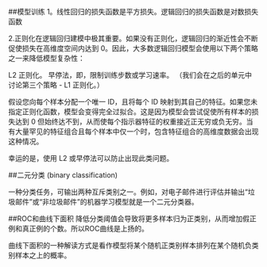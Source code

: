 ##模型训练
1。线性回归的损失函数是平方损失。逻辑回归的损失函数是对数损失函数

2.正则化在逻辑回归建模中极其重要。如果没有正则化，逻辑回归的渐近性会不断促使损失在高维度空间内达到 0。因此，大多数逻辑回归模型会使用以下两个策略之一来降低模型复杂性：

L2 正则化。
早停法，即，限制训练步数或学习速率。
（我们会在之后的单元中讨论第三个策略 - L1 正则化。）

假设您向每个样本分配一个唯一 ID，且将每个 ID 映射到其自己的特征。如果您未指定正则化函数，模型会变得完全过拟合。这是因为模型会尝试促使所有样本的损失达到 0 但始终达不到，从而使每个指示器特征的权重接近正无穷或负无穷。当有大量罕见的特征组合且每个样本中仅一个时，包含特征组合的高维度数据会出现这种情况。

幸运的是，使用 L2 或早停法可以防止出现此类问题。

##二元分类 (binary classification)

一种分类任务，可输出两种互斥类别之一。例如，对电子邮件进行评估并输出“垃圾邮件”或“非垃圾邮件”的机器学习模型就是一个二元分类器。

##ROC和曲线下面积
降低分类阈值会导致将更多样本归为正类别，从而增加假正例和真正例的个数。所以ROC曲线是上扬的。

曲线下面积的一种解读方式是看作模型将某个随机正类别样本排列在某个随机负类别样本之上的概率。



